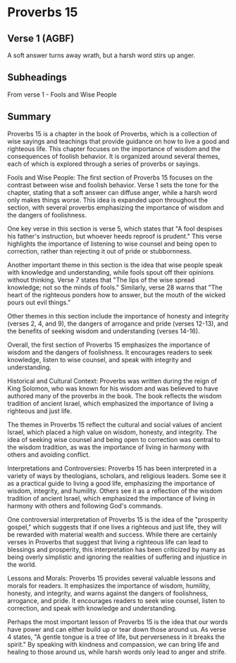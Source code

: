 # Proverbs 15

## Verse 1 (AGBF)

A soft answer turns away wrath, but a harsh word stirs up anger.

## Subheadings

From verse 1 - Fools and Wise People

## Summary

Proverbs 15 is a chapter in the book of Proverbs, which is a collection of wise sayings and teachings that provide guidance on how to live a good and righteous life. This chapter focuses on the importance of wisdom and the consequences of foolish behavior. It is organized around several themes, each of which is explored through a series of proverbs or sayings.

Fools and Wise People:
The first section of Proverbs 15 focuses on the contrast between wise and foolish behavior. Verse 1 sets the tone for the chapter, stating that a soft answer can diffuse anger, while a harsh word only makes things worse. This idea is expanded upon throughout the section, with several proverbs emphasizing the importance of wisdom and the dangers of foolishness.

One key verse in this section is verse 5, which states that "A fool despises his father's instruction, but whoever heeds reproof is prudent." This verse highlights the importance of listening to wise counsel and being open to correction, rather than rejecting it out of pride or stubbornness.

Another important theme in this section is the idea that wise people speak with knowledge and understanding, while fools spout off their opinions without thinking. Verse 7 states that "The lips of the wise spread knowledge; not so the minds of fools." Similarly, verse 28 warns that "The heart of the righteous ponders how to answer, but the mouth of the wicked pours out evil things."

Other themes in this section include the importance of honesty and integrity (verses 2, 4, and 9), the dangers of arrogance and pride (verses 12-13), and the benefits of seeking wisdom and understanding (verses 14-16).

Overall, the first section of Proverbs 15 emphasizes the importance of wisdom and the dangers of foolishness. It encourages readers to seek knowledge, listen to wise counsel, and speak with integrity and understanding.

Historical and Cultural Context:
Proverbs was written during the reign of King Solomon, who was known for his wisdom and was believed to have authored many of the proverbs in the book. The book reflects the wisdom tradition of ancient Israel, which emphasized the importance of living a righteous and just life.

The themes in Proverbs 15 reflect the cultural and social values of ancient Israel, which placed a high value on wisdom, honesty, and integrity. The idea of seeking wise counsel and being open to correction was central to the wisdom tradition, as was the importance of living in harmony with others and avoiding conflict.

Interpretations and Controversies:
Proverbs 15 has been interpreted in a variety of ways by theologians, scholars, and religious leaders. Some see it as a practical guide to living a good life, emphasizing the importance of wisdom, integrity, and humility. Others see it as a reflection of the wisdom tradition of ancient Israel, which emphasized the importance of living in harmony with others and following God's commands.

One controversial interpretation of Proverbs 15 is the idea of the "prosperity gospel," which suggests that if one lives a righteous and just life, they will be rewarded with material wealth and success. While there are certainly verses in Proverbs that suggest that living a righteous life can lead to blessings and prosperity, this interpretation has been criticized by many as being overly simplistic and ignoring the realities of suffering and injustice in the world.

Lessons and Morals:
Proverbs 15 provides several valuable lessons and morals for readers. It emphasizes the importance of wisdom, humility, honesty, and integrity, and warns against the dangers of foolishness, arrogance, and pride. It encourages readers to seek wise counsel, listen to correction, and speak with knowledge and understanding.

Perhaps the most important lesson of Proverbs 15 is the idea that our words have power and can either build up or tear down those around us. As verse 4 states, "A gentle tongue is a tree of life, but perverseness in it breaks the spirit." By speaking with kindness and compassion, we can bring life and healing to those around us, while harsh words only lead to anger and strife.